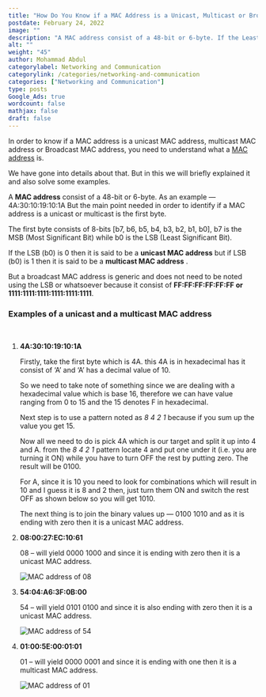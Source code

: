 ```yaml
---
title: "How Do You Know if a MAC Address is a Unicast, Multicast or Broadcast MAC address"
postdate: February 24, 2022
image: ""
description: "A MAC address consist of a 48-bit or 6-byte. If the Least significant bit of the first byte is zero then it is unicast, if it is one then it is multicast while a broadcast has all its bit as 1's or FF."
alt: ""
weight: "45"
author: Mohammad Abdul
categorylabel: Networking and Communication
categorylink: /categories/networking-and-communication
categories: ["Networking and Communication"]
type: posts
Google_Ads: true
wordcount: false
mathjax: false
draft: false
---
```


In order to know if a MAC address is a unicast MAC address, multicast MAC address or Broadcast MAC address, you need to understand what a <a href="/networking/what-is-a-mac-address-with-examples/" class="links-to-article">MAC address</a> is.

We have gone into details about that. But in this we will briefly explained it and also solve some examples.

A **MAC address** consist of a 48-bit or 6-byte. As an example — 4A:30:10:19:10:1A
But the main point needed in order to identify if a MAC address is a unicast or multicast is the first byte.

The first byte consists of 8-bits [b7, b6, b5, b4, b3, b2, b1, b0], b7 is the MSB (Most Significant Bit) while b0 is the LSB (Least Significant Bit).

If the LSB (b0) is 0 then it is said to be a **unicast MAC address** but if LSB (b0) is 1 then it is said to be a **multicast MAC address** .

But a broadcast MAC address is generic and does not need to be noted using the LSB or whatsoever because it consist of **FF:FF:FF:FF:FF:FF or 1111:1111:1111:1111:1111:1111**.

<!-- <iframe
width= "640"
height= "480"
src="https://"
frameborder = "0"
allow = "autoplay; encrypted-media"
allowfullscreen
>

</iframe> -->

### Examples of a unicast and a multicast MAC address

<br>

1. **4A:30:10:19:10:1A**

   Firstly, take the first byte which is 4A. this 4A is in hexadecimal has it consist of ‘A’ and ‘A’ has a decimal value of 10.

   So we need to take note of something since we are dealing with a hexadecimal value which is base 16, therefore we can have value ranging from 0 to 15 and the 15 denotes F in hexadecimal.

   Next step is to use a pattern noted as _8 4 2 1_ because if you sum up the value you get 15.

   Now all we need to do is pick 4A which is our target and split it up into 4 and A. from the _8 4 2 1_ pattern locate 4 and put one under it (i.e. you are turning it ON) while you have to turn OFF the rest by putting zero. The result will be 0100.

   For A, since it is 10 you need to look for combinations which will result in 10 and I guess it is 8 and 2 then, just turn them ON and switch the rest OFF as shown below so you will get 1010.

   The next thing is to join the binary values up — 0100 1010 and as it is ending with zero then it is a unicast MAC address.

2. **08:00:27:EC:10:61**

   08 – will yield 0000 1000 and since it is ending with zero then it is a unicast MAC address.

   <img loading="lazy" src="/images/macexample_3.webp" alt="MAC address of 08">

3. **54:04:A6:3F:0B:00**

   54 – will yield 0101 0100 and since it is also ending with zero then it is a unicast MAC address.

   <img loading="lazy" src="/images/macexample_2.webp" alt="MAC address of 54">

4. **01:00:5E:00:01:01**

   01 – will yield 0000 0001 and since it is ending with one then it is a multicast MAC address.

   <img loading="lazy" src="/images/macexample_1.webp" alt="MAC address of 01">
